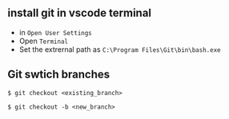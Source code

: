## install git in vscode terminal
 - in `Open User Settings`
 - Open `Terminal`
 - Set the extrernal path as `C:\Program Files\Git\bin\bash.exe`
## Git swtich branches
```
$ git checkout <existing_branch>

$ git checkout -b <new_branch>
```